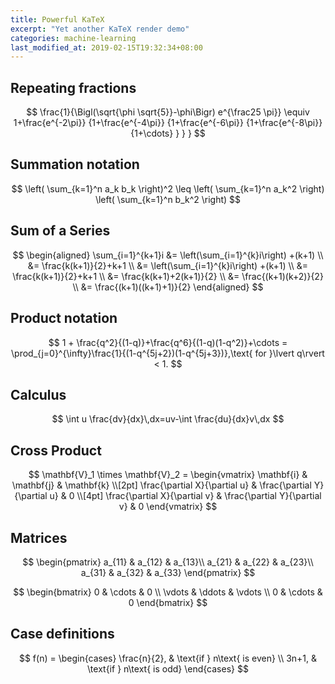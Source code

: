 ```yaml
---
title: Powerful KaTeX
excerpt: "Yet another KaTeX render demo"
categories: machine-learning
last_modified_at: 2019-02-15T19:32:34+08:00
---
```


## Repeating fractions

$$
    \frac{1}{\Bigl(\sqrt{\phi \sqrt{5}}-\phi\Bigr) e^{\frac25 \pi}} \equiv 1+\frac{e^{-2\pi}} {1+\frac{e^{-4\pi}} {1+\frac{e^{-6\pi}} {1+\frac{e^{-8\pi}} {1+\cdots} } } }
$$

## Summation notation

$$
    \left( \sum_{k=1}^n a_k b_k \right)^2 \leq \left( \sum_{k=1}^n a_k^2 \right) \left( \sum_{k=1}^n b_k^2 \right)
$$

## Sum of a Series

$$
    \begin{aligned}
    \sum_{i=1}^{k+1}i &= \left(\sum_{i=1}^{k}i\right) +(k+1) \\
        &= \frac{k(k+1)}{2}+k+1 \\
        &= \left(\sum_{i=1}^{k}i\right) +(k+1) \\
        &= \frac{k(k+1)}{2}+k+1 \\
        &= \frac{k(k+1)+2(k+1)}{2} \\
        &= \frac{(k+1)(k+2)}{2} \\
        &= \frac{(k+1)((k+1)+1)}{2}
    \end{aligned}
$$

## Product notation

$$
    1 +  \frac{q^2}{(1-q)}+\frac{q^6}{(1-q)(1-q^2)}+\cdots = \prod_{j=0}^{\infty}\frac{1}{(1-q^{5j+2})(1-q^{5j+3})},\text{ for }\lvert q\rvert < 1.
$$

## Calculus

$$
    \int u \frac{dv}{dx}\,dx=uv-\int \frac{du}{dx}v\,dx
$$

## Cross Product

$$
    \mathbf{V}_1 \times \mathbf{V}_2 =  \begin{vmatrix}
    \mathbf{i} & \mathbf{j} & \mathbf{k} \\[2pt]
    \frac{\partial X}{\partial u} &  \frac{\partial Y}{\partial u} & 0 \\[4pt]
    \frac{\partial X}{\partial v} &  \frac{\partial Y}{\partial v} & 0
    \end{vmatrix}
$$

## Matrices

$$
    \begin{pmatrix}
    a_{11} & a_{12} & a_{13}\\ 
    a_{21} & a_{22} & a_{23}\\ 
    a_{31} & a_{32} & a_{33}
    \end{pmatrix}
$$

$$
    \begin{bmatrix} 0 & \cdots & 0 \\ \vdots & \ddots & \vdots \\ 0 & \cdots & 0 \end{bmatrix}
$$

## Case definitions

$$
    f(n) = \begin{cases} \frac{n}{2}, & \text{if } n\text{ is even} \\ 3n+1, & \text{if } n\text{ is odd} \end{cases}
$$